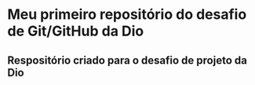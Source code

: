 # Meu primeiro repositório do desafio de Git/GitHub da Dio

## Respositório criado para o desafio de projeto da Dio
